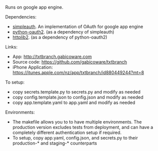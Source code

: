 
Runs on google app engine.

Dependencies:

  - [simpleauth][1]. An implementation of OAuth for google app engine
  - [python-oauth2][2]. (as a dependency of simpleauth)
  - [httplib2][3]. (as a dependency of python-oauth2)

Links:

  - App: http://txtbranch.gabicoware.com
  - Source code: https://github.com/gabicoware/txtbranch
  - iPhone Application: https://itunes.apple.com/nz/app/txtbranch/id880449244?mt=8

To setup:

  - copy secrets.template.py to secrets.py and modify as needed
  - copy config.template.json to config.json and modify as needed
  - copy app.template.yaml to app.yaml and modify as needed

Environments:

  - The makefile allows you to to have multiple environments. The production version excludes tests from deployment, 
  and can have a completely different authentication setup if required.
  - To setup, copy app.yaml, config.json, and secrets.py to their production-* and staging-* counterparts

[1]: https://github.com/crhym3/simpleauth/tree/master/example
[2]: https://github.com/simplegeo/python-oauth2
[3]: http://code.google.com/p/httplib2/
